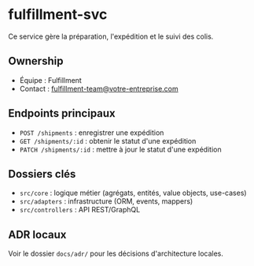 # fulfillment-svc

Ce service gère la préparation, l'expédition et le suivi des colis.

## Ownership
- Équipe : Fulfillment
- Contact : fulfillment-team@votre-entreprise.com

## Endpoints principaux
- `POST /shipments` : enregistrer une expédition
- `GET /shipments/:id` : obtenir le statut d'une expédition
- `PATCH /shipments/:id` : mettre à jour le statut d'une expédition

## Dossiers clés
- `src/core` : logique métier (agrégats, entités, value objects, use-cases)
- `src/adapters` : infrastructure (ORM, events, mappers)
- `src/controllers` : API REST/GraphQL

## ADR locaux
Voir le dossier `docs/adr/` pour les décisions d'architecture locales.
